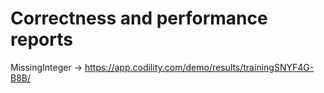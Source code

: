 # Correctness and performance reports
MissingInteger -> https://app.codility.com/demo/results/trainingSNYF4G-B8B/
